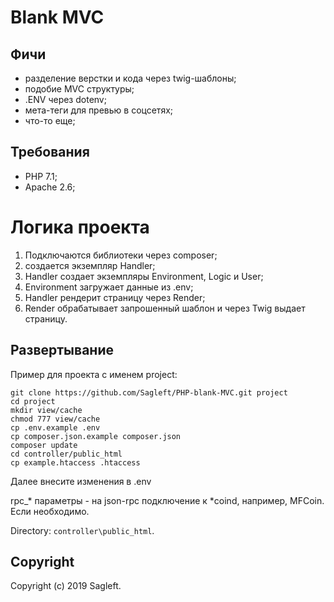 # Blank MVC

## Фичи

* разделение верстки и кода через twig-шаблоны;
* подобие MVC структуры;
* .ENV через dotenv;
* мета-теги для превью в соцсетях;
* что-то еще;

## Требования
* PHP 7.1;
* Apache 2.6;

# Логика проекта

1. Подключаются библиотеки через composer;
2. создается экземпляр Handler;
3. Handler создает экземпляры Environment, Logic и User;
4. Environment загружает данные из .env;
5. Handler рендерит страницу через Render;
6. Render обрабатывает запрошенный шаблон и через Twig выдает страницу.

## Развертывание

Пример для проекта с именем project:

```
git clone https://github.com/Sagleft/PHP-blank-MVC.git project
cd project
mkdir view/cache
chmod 777 view/cache
cp .env.example .env
cp composer.json.example composer.json
composer update
cd controller/public_html
cp example.htaccess .htaccess
```

Далее внесите изменения в .env

rpc_* параметры - на json-rpc подключение к *coind, например, MFCoin. Если необходимо.

Directory: ``` controller\public_html ```.


## Copyright

Copyright (c) 2019 Sagleft.
